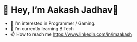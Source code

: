 <h1>👋 Hey, I’m Aakash Jadhav💞️</h1>

- 👀 I’m interested in Programmer / Gaming.
- 🌱 I’m currently learning B.Tech
- 📫 How to reach me https://www.linkedin.com/in/imaakash

<!--- - 💞️ I’m looking to --->

<!---
imaakashmj/imaakashmj is a ✨ special ✨ repository because its `README.md` (this file) appears on your GitHub profile.
You can click the Preview link to take a look at your changes.
--->
